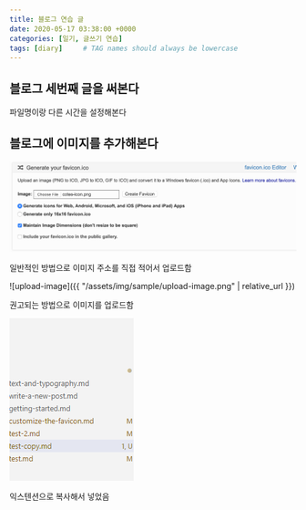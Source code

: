 ```yaml
---
title: 블로그 연습 글
date: 2020-05-17 03:38:00 +0000
categories: [일기, 글쓰기 연습]
tags: [diary]     # TAG names should always be lowercase
---
```


## 블로그 세번째 글을 써본다

파일명이랑 다른 시간을 설정해본다  

## 블로그에 이미지를 추가해본다

![upload-image](/assets/img/sample/upload-image.png)

일반적인 방법으로 이미지 주소를 직접 적어서 업로드함

![upload-image]({{ "/assets/img/sample/upload-image.png" | relative_url }})

권고되는 방법으로 이미지를 업로드함

![name](/assets/img/2020-05-17-test-copy/2020-05-17-test-copy_041517.png)

익스텐션으로 복사해서 넣었음
